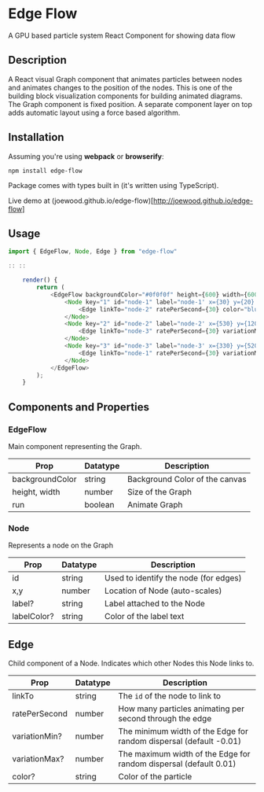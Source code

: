 # Edge Flow
A GPU based particle system React Component for showing data flow 

## Description

A React visual Graph component that animates particles between nodes and animates changes to the position of the nodes. This is one of the
building block visualization components for building animated diagrams. The Graph component is fixed position. A separate component layer 
on top adds automatic layout using a force based algorithm.

## Installation

Assuming you're using **webpack** or **browserify**:

```
npm install edge-flow
```

Package comes with types built in (it's written using TypeScript).

Live demo at (joewood.github.io/edge-flow)[http://joewood.github.io/edge-flow]

## Usage

```typescript
import { EdgeFlow, Node, Edge } from "edge-flow"

:: ::

    render() {
        return (
            <EdgeFlow backgroundColor="#0f0f0f" height={600} width={600} run={true}>
                <Node key="1" id="node-1" label="node-1' x={30} y={20} labelColor="white">
                    <Edge linkTo="node-2" ratePerSecond={30} color="blue" />
                </Node>
                <Node key="2" id="node-2" label="node-2' x={530} y={120} labelColor="white">
                    <Edge linkTo="node-3" ratePerSecond={30} variationMin={-0.01} variationMax={0.05} color="red" />
                </Node>
                <Node key="3" id="node-3" label="node-3' x={330} y={520} labelColor="white">
                    <Edge linkTo="node-1" ratePerSecond={30} variationMin={-0.06} variationMax={0.06} color="pink" />
                </Node>
            </EdgeFlow>
        );
    }
```                     

## Components and Properties

### EdgeFlow

Main component representing the Graph.

Prop            | Datatype | Description
----------------|----------|------------
backgroundColor | string   | Background Color of the canvas
height, width   | number   | Size of the Graph
run             | boolean  | Animate Graph 

### Node

Represents a node on the Graph

Prop            | Datatype | Description
----------------|----------|------------
id              | string   | Used to identify the node (for edges)
x,y             | number   | Location of Node (auto-scales)
label?          | string   | Label attached to the Node
labelColor?     | string   | Color of the label text

## Edge

Child component of a Node. Indicates which other Nodes this Node links to.

Prop            | Datatype | Description
----------------|----------|------------
linkTo          | string   | The `id` of the node to link to
ratePerSecond   | number   | How many particles animating per second through the edge
variationMin?   | number   | The minimum width of the Edge for random dispersal (default -0.01)
variationMax?   | number   | The maximum width of the Edge for random dispersal (default 0.01)
color?          | string   | Color of the particle 